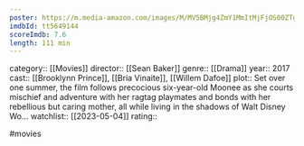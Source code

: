 ```yaml
---
poster: https://m.media-amazon.com/images/M/MV5BMjg4ZmY1MmItMjFjOS00ZTg2LWJjNDYtNDM2YmM2NzhiNmZhXkEyXkFqcGdeQXVyNTAzMTY4MDA@._V1_SX300.jpg
imdbId: tt5649144
scoreImdb: 7.6
length: 111 min
---
```


category:: [[Movies]]
director:: [[Sean Baker]]
genre:: [[Drama]]
year:: 2017
cast:: [[Brooklynn Prince]], [[Bria Vinaite]], [[Willem Dafoe]]
plot:: Set over one summer, the film follows precocious six-year-old Moonee as she courts mischief and adventure with her ragtag playmates and bonds with her rebellious but caring mother, all while living in the shadows of Walt Disney Wo...
watchlist:: [[2023-05-04]]
rating::

#movies 

